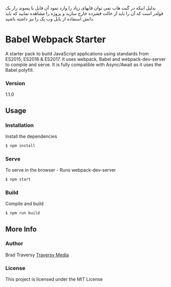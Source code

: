 بدلیل اینکه در گیت هاب نمی توان فایهای زیاد را وارد نمود آن فایل با پسوند رار یک فولدر است که آن را باید از حالت فشرده خارج سازید و پروژه را مشاهده نمایید که باید دانش استفاده از بابل وب پک را نیز داشته باشید.

# Babel Webpack Starter

A starter pack to build JavaScript applications using standards from ES2015, ES2016 & ES2017. It uses webpack, Babel and webpack-dev-server to compile and serve. It is fully compatible with Async/Await as it uses the Babel polyfill.

### Version
1.1.0

## Usage

### Installation

Install the dependencies

```sh
$ npm install
```

### Serve
To serve in the browser  - Runs webpack-dev-server

```sh
$ npm start
```

### Build
Compile and build

```sh
$ npm run build
```

## More Info

### Author

Brad Traversy
[Traversy Media](http://www.traversymedia.com)

### License

This project is licensed under the MIT License
